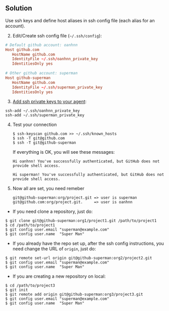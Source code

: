 ## Solution
Use ssh keys and define host aliases in ssh config file (each alias for an account).

2. Edit/Create ssh config file (`~/.ssh/config`):

```conf
# Default github account: oanhnn
Host github.com
   HostName github.com
   IdentityFile ~/.ssh/oanhnn_private_key
   IdentitiesOnly yes
   
# Other github account: superman
Host github-superman
   HostName github.com
   IdentityFile ~/.ssh/superman_private_key
   IdentitiesOnly yes
```
   
3. [Add ssh private keys to your agent](https://help.github.com/articles/adding-a-new-ssh-key-to-the-ssh-agent/):

```shell
ssh-add ~/.ssh/oanhnn_private_key
ssh-add ~/.ssh/superman_private_key
```

4. Test your connection

   ```shell
   $ ssh-keyscan github.com >> ~/.ssh/known_hosts
   $ ssh -T git@github.com
   $ ssh -T git@github-superman
   ```

   If everything is OK, you will see these messages:

   ```shell
   Hi oanhnn! You've successfully authenticated, but GitHub does not provide shell access.
   ```
   
   ```shell
   Hi superman! You've successfully authenticated, but GitHub does not provide shell access.
   ```

5. Now all are set, you need remeber 

   ```
   git@github-superman:org/project.git => user is superman
   git@github.com:org/project.git.     => user is oanhnn
   ```

  - If you need clone a repository, just do:

   ```shell
   $ git clone git@github-superman:org1/project1.git /path/to/project1
   $ cd /path/to/project1
   $ git config user.email "superman@example.com"
   $ git config user.name  "Super Man"
   ```

   - If you already have the repo set up, after the ssh config instructions, you need change the URL of `origin`, just do:

   ```
   $ git remote set-url origin git@github-superman:org2/project2.git
   $ git config user.email "superman@example.com"
   $ git config user.name  "Super Man"
   ```

   - If you are creating a new repository on local:

   ```
   $ cd /path/to/project3
   $ git init
   $ git remote add origin git@github-superman:org3/project3.git
   $ git config user.email "superman@example.com"
   $ git config user.name  "Super Man"
   ```

